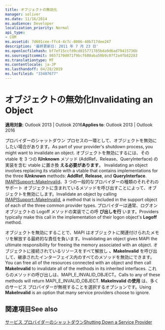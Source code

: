 ```yaml
---
title: オブジェクトの無効化
manager: soliver
ms.date: 11/16/2014
ms.audience: Developer
localization_priority: Normal
api_type:
- COM
ms.assetid: 7d601cee-ffc4-4c7c-8006-40b717dee247
description: '最終更新日: 2011 年 7 月 23 日'
ms.openlocfilehash: bf7ef15ccfd9cd015771785bda9d6ad79415736b
ms.sourcegitcommit: 8657170d071f9bcf680aba50b9c07f2a4fb82283
ms.translationtype: MT
ms.contentlocale: ja-JP
ms.lasthandoff: 04/28/2019
ms.locfileid: "33407677"
---
```

# <a name="invalidating-an-object"></a><span data-ttu-id="8133e-103">オブジェクトの無効化</span><span class="sxs-lookup"><span data-stu-id="8133e-103">Invalidating an Object</span></span>

  
  
<span data-ttu-id="8133e-104">**適用対象**: Outlook 2013 | Outlook 2016</span><span class="sxs-lookup"><span data-stu-id="8133e-104">**Applies to**: Outlook 2013 | Outlook 2016</span></span> 
  
<span data-ttu-id="8133e-105">プロバイダーのシャットダウン プロセスの一環として、オブジェクトを無効にしたい場合があります。</span><span class="sxs-lookup"><span data-stu-id="8133e-105">As part of your provider's shutdown process, you might want to invalidate an object.</span></span> <span data-ttu-id="8133e-106">オブジェクトを無効にするには、その vtable を 3 つの **IUnknown** メソッド (AddRef、Release、QueryInterface) の実装を含む vtable に置き換 **える必要があります**。  </span><span class="sxs-lookup"><span data-stu-id="8133e-106">Invalidating an object involves replacing its vtable with a vtable that contains implementations for the three **IUnknown** methods: **AddRef**, **Release**, and **QueryInterface**.</span></span> <span data-ttu-id="8133e-107">[IMAPISupport::MakeInvalid](imapisupport-makeinvalid.md)、3 つの一般的なプロバイダーの種類のそれぞれのサポート オブジェクトに含まれているメソッドを呼び出すことによって、オブジェクトを無効にします。</span><span class="sxs-lookup"><span data-stu-id="8133e-107">Invalidate an object by calling [IMAPISupport::MakeInvalid](imapisupport-makeinvalid.md), a method that is included in the support object of each of the three common provider types.</span></span> <span data-ttu-id="8133e-108">プロバイダーは通常、ログオン オブジェクトの Logoff メソッドの実装でこの呼 **び出しを行** います。</span><span class="sxs-lookup"><span data-stu-id="8133e-108">Providers typically make this call in the implementation of their logon object's **Logoff** method.</span></span> 
  
<span data-ttu-id="8133e-109">オブジェクトを無効にすることで、MAPI はオブジェクトに関連付けられたメモリを解放する最終的な責任を負います。</span><span class="sxs-lookup"><span data-stu-id="8133e-109">Invalidating an object gives MAPI the ultimate responsibility for freeing the memory associated with an object.</span></span> <span data-ttu-id="8133e-110">オブジェクトに接続されているリソースをすべて解放し **、MakeInvalid** を呼び出して、継承されたインターフェイス内のすべてのメソッドを無効にできます。</span><span class="sxs-lookup"><span data-stu-id="8133e-110">You can free all of the resources connected with an object and then call **MakeInvalid** to invalidate all of the methods in its inherited interfaces.</span></span> <span data-ttu-id="8133e-111">これらのメソッドの呼び出しは、MAPI_E_INVALID_OBJECT。</span><span class="sxs-lookup"><span data-stu-id="8133e-111">Calls to any of these methods will return MAPI_E_INVALID_OBJECT.</span></span> <span data-ttu-id="8133e-112">**MakeInvalid の使用** は、多くのサービス プロバイダーが無視することを選択するオプションです。</span><span class="sxs-lookup"><span data-stu-id="8133e-112">Using **MakeInvalid** is an option that many service providers choose to ignore.</span></span> 
  
## <a name="see-also"></a><span data-ttu-id="8133e-113">関連項目</span><span class="sxs-lookup"><span data-stu-id="8133e-113">See also</span></span>



[<span data-ttu-id="8133e-114">サービス プロバイダーのシャットダウン</span><span class="sxs-lookup"><span data-stu-id="8133e-114">Shutting Down a Service Provider</span></span>](shutting-down-a-service-provider.md)

